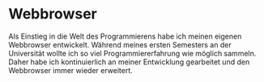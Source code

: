 # Webbrowser
Als Einstieg in die Welt des Programmierens habe ich meinen eigenen Webbrowser entwickelt. Während meines ersten Semesters an der Universität wollte ich so viel Programmiererfahrung wie möglich sammeln. Daher habe ich kontinuierlich an meiner Entwicklung gearbeitet und den Webbrowser immer wieder erweitert. 

